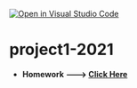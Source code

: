 [![Open in Visual Studio Code](https://classroom.github.com/assets/open-in-vscode-c66648af7eb3fe8bc4f294546bfd86ef473780cde1dea487d3c4ff354943c9ae.svg)](https://classroom.github.com/online_ide?assignment_repo_id=9528238&assignment_repo_type=AssignmentRepo)
# project1-2021


- **Homework --->  [Click Here](https://github.com/Web-dut-2022fall/project-1-xffpp/tree/main/encyclopedia)**
